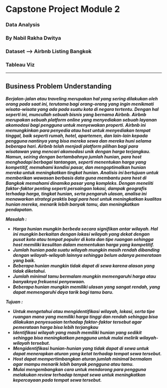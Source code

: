 <h1>Capstone Project Module 2
<h3>Data Analysis
<h3>By Nabil Rakha Dwitya

<h3>Dataset --> Airbnb Listing Bangkok
<h3>Tableau Viz</h3> 

[](https://public.tableau.com/app/profile/nabil.rakha/viz/Project2_17360103258110/Story1)

------

<h2>Business Problem Understanding

<h5>Berjalan-jalan atau traveling merupakan hal yang sering dilakukan oleh orang pada saat ini, terutama bagi orang-orang yang ingin menikmati wisata-wisata yang ada pada suatu kota di negara tertentu. Dengan hal seperti ini, muncullah sebuah bisnis yang bernama Airbnb. Airbnb merupakan sebuah platform online yang menyediakan sebuah layanan akomodasi bagi pengguna untuk menyewakan properti. Airbnb ini memungkinkan para penyedia atau host untuk menyediakan tempat tinggal, baik seperti rumah, hotel, apartemen, dan lain-lain kepada pengguna nantinya yang bisa mereka sewa dan mereka huni selama beberapa hari. Airbnb telah menjadi platform pilihan bagi para wisatawan yang mencari akomodasi unik dengan harga terjangkau. Namun, seiring dengan bertambahnya jumlah hunian, para host menghadapi berbagai tantangan, seperti menentukan harga yang kompetitif, memahami kondisi pasar, dan mengoptimalkan hunian mereka untuk meningkatkan tingkat hunian. Analisis ini bertujuan untuk memberikan wawasan berbasis data guna membantu para host di Bangkok memahami dinamika pasar yang kompleks. Dengan meneliti faktor-faktor penting seperti persaingan lokasi, dampak geografis terhadap harga, tingkat hunian, serta pengaruh ulasan, analisa ini menawarkan strategi praktis bagi para host untuk meningkatkan kualitas hunian mereka, menarik lebih banyak tamu, dan meningkatkan pendapatan. <br>

Masalah :
- Harga hunian mungkin berbeda secara signifikan antar wilayah. Hal ini mungkin berkaitan dengan lokasi wilayah yang dekat dengan pusat kota atau tempat populer di kota dan tipe ruangan sehingga host memiliki kesulitan dalam mementukan harga yang kompetitif.
- Jumlah hunian pada suatu wilayah mungkin masih rendah dibanding dengan wilayah-wilayah lainnya sehingga belum adanya pemerataan yang baik.
- Beberapa hunian mungkin tidak dapat di sewa karena alasan yang tidak diketahui.  
- Jumlah minimal tamu bermalam mungkin memengaruhi harga atau banyaknya frekuensi penyewaan.
- Beberapa hunian mungkin memiliki ulasan yang sangat rendah, yang dapat memengaruhi daya tarik bagi tamu baru. <br>

Tujuan :
- Untuk mengetahui atau mengidentifikasi wilayah, lokasi, serta tipe ruangan mana yang memiliki harga tinggi dan rendah sehingga bisa dilakukan penyesuaian terhadap faktor-faktor tersebut agar pemerataan harga bisa lebih terjangkau
- Identifikasi wilayah yang masih memiliki hunian yang sedikit sehingga bisa meningkatkan pengguna untuk mulai melirik wilayah-wilayah tersebut.
- Mengidentifikasi hunian-hunian yang tidak dapat di sewa untuk dapat menerapkan aturan yang ketat terhadap tempat sewa tersebut.  
- Host dapat mempertimbangkan aturan jumlah minimal bermalam agar mampu menarik lebih banyak pengguna atau tamu.
- Mulai mengembangkan cara untuk mendorong para pengguna melakukan review terhadap tempat sewa untuk meningkatkan kepercayaan pada tempat sewa tersebut.
